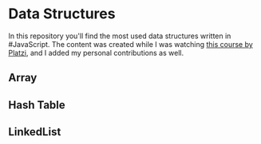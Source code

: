 # Data Structures

In this repository you'll find the most used data structures written in #JavaScript. The content was created while I was watching [this course by Platzi](https://platzi.com/clases/estructuras-datos/), and I added my personal contributions as well. 


## Array
## Hash Table 
## LinkedList